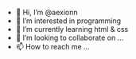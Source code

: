 - 👋 Hi, I’m @aexionn
- 👀 I’m interested in programming
- 🌱 I’m currently learning html & css
- 💞️ I’m looking to collaborate on ...
- 📫 How to reach me ...

<!---
aexionn/aexionn is a ✨ special ✨ repository because its `README.md` (this file) appears on your GitHub profile.
You can click the Preview link to take a look at your changes.
--->
